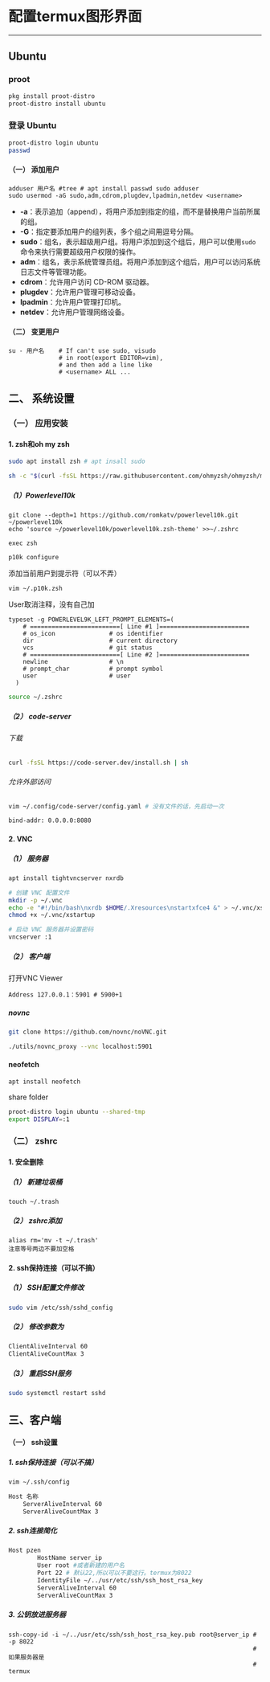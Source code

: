 # 配置termux图形界面
---

## Ubuntu

### proot

```sh
pkg install proot-distro
proot-distro install ubuntu
```

### 登录 Ubuntu

```sh
proot-distro login ubuntu
passwd
```

#### （一） 添加用户


```
adduser 用户名 #tree # apt install passwd sudo adduser
sudo usermod -aG sudo,adm,cdrom,plugdev,lpadmin,netdev <username>
```

- **-a**：表示追加（append），将用户添加到指定的组，而不是替换用户当前所属的组。
- **-G**：指定要添加用户的组列表，多个组之间用逗号分隔。
- **sudo**：组名，表示超级用户组。将用户添加到这个组后，用户可以使用`sudo`命令来执行需要超级用户权限的操作。
- **adm**：组名，表示系统管理员组。将用户添加到这个组后，用户可以访问系统日志文件等管理功能。
- **cdrom**：允许用户访问 CD-ROM 驱动器。
- **plugdev**：允许用户管理可移动设备。
- **lpadmin**：允许用户管理打印机。
- **netdev**：允许用户管理网络设备。

#### （二） 变更用户



```
su - 用户名    # If can't use sudo, visudo 
              # in root(export EDITOR=vim), 
              # and then add a line like 
              # <username> ALL ...

```
## 二、 系统设置

### （一） 应用安装
#### 1. zsh和oh my zsh
```sh
sudo apt install zsh # apt insall sudo
```

```sh
sh -c "$(curl -fsSL https://raw.githubusercontent.com/ohmyzsh/ohmyzsh/master/tools/install.sh)"
```
##### （1）Powerlevel10k


```
git clone --depth=1 https://github.com/romkatv/powerlevel10k.git ~/powerlevel10k
echo 'source ~/powerlevel10k/powerlevel10k.zsh-theme' >>~/.zshrc
```


```
exec zsh
```


```
p10k configure
```

添加当前用户到提示符（可以不弄）

```
vim ~/.p10k.zsh
```

User取消注释，没有自己加
```
typeset -g POWERLEVEL9K_LEFT_PROMPT_ELEMENTS=(
    # =========================[ Line #1 ]=========================
    # os_icon               # os identifier
    dir                     # current directory
    vcs                     # git status
    # =========================[ Line #2 ]=========================
    newline                 # \n
    # prompt_char           # prompt symbol
    user                    # user
  )
```

```sh
source ~/.zshrc
```


##### （2） code-server
###### 下载
```sh
curl -fsSL https://code-server.dev/install.sh | sh
```
###### 允许外部访问
```sh
vim ~/.config/code-server/config.yaml # 没有文件的话，先启动一次
```

```sh
bind-addr: 0.0.0.0:8080
```


#### 2. VNC
##### （1） 服务器
```sh
apt install tightvncserver nxrdb
```

```bash
# 创建 VNC 配置文件
mkdir -p ~/.vnc
echo -e "#!/bin/bash\nxrdb $HOME/.Xresources\nstartxfce4 &" > ~/.vnc/xstartup
chmod +x ~/.vnc/xstartup

# 启动 VNC 服务器并设置密码
vncserver :1
```
##### （2） 客户端
打开VNC Viewer
```
Address 127.0.0.1：5901 # 5900+1
```

##### novnc

```sh
git clone https://github.com/novnc/noVNC.git
```

```sh
./utils/novnc_proxy --vnc localhost:5901
```

#### neofetch

```sh
apt install neofetch
```
share folder


```sh
proot-distro login ubuntu --shared-tmp
export DISPLAY=:1
```


### （二） zshrc

#### 1. 安全删除
##### （1） 新建垃圾桶

```
touch ~/.trash
```
##### （2） zshrc添加

```
alias rm='mv -t ~/.trash'
注意等号两边不要加空格
```

#### 2. ssh保持连接（可以不搞）
##### （1） SSH配置文件修改

```bash
sudo vim /etc/ssh/sshd_config
```

##### （2） 修改参数为

```bash
ClientAliveInterval 60
ClientAliveCountMax 3

```

##### （3） 重启SSH服务

```sh
sudo systemctl restart sshd
```



## 三、客户端

#### （一） ssh设置
##### 1. ssh保持连接（可以不搞）

```sh
vim ~/.ssh/config
```


```bash
Host 名称
    ServerAliveInterval 60
    ServerAliveCountMax 3
```

##### 2.  ssh连接简化

```sh
Host pzen
        HostName server_ip
        User root #或者新建的用户名
        Port 22 # 默认22,所以可以不要这行。termux为8022
        IdentityFile ~/../usr/etc/ssh/ssh_host_rsa_key
        ServerAliveInterval 60
	    ServerAliveCountMax 3
```

##### 3. 公钥放进服务器

```
ssh-copy-id -i ~/../usr/etc/ssh/ssh_host_rsa_key.pub root@server_ip # -p 8022
																	# 如果服务器是
																	# termux
```

